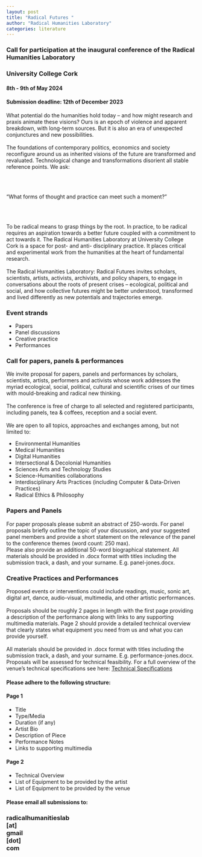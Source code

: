 ```yaml
---
layout: post
title: "Radical Futures "
author: "Radical Humanities Laboratory"
categories: literature
---
```


<h3>Call for participation at the inaugural conference of the Radical Humanities Laboratory</h3>
<h3>University College Cork</h3>
<h4>8th - 9th of May 2024</h4>
<h4>Submission deadline: 12th of December 2023</h4>

<p>What potential do the humanities hold today – and how might research and praxis animate these visions? Ours is an epoch of violence and apparent breakdown, with long-term sources. But it is also an era of unexpected conjunctures and new possibilities. 
<br><br>
The foundations of contemporary politics, economics and society reconfigure around us as inherited visions of the future are transformed and revaluated. Technological change and transformations disorient all stable reference points.
We ask:</p>
<br><br>
<p>“What forms of thought and practice can meet such a moment?” </p>
<br><br>
<p>To be radical means to grasp things by the root. In practice, to be radical requires an aspiration towards a better future coupled with a commitment to act towards it. 
The Radical Humanities Laboratory at University College Cork is a space for post- and anti- disciplinary practice. It places critical and experimental work from the humanities at the heart of fundamental research.
<br><br>
The Radical Humanities Laboratory: Radical Futures invites scholars, scientists, artists, activists, archivists, and policy shapers, to engage in conversations about the roots of present crises – ecological, political and social, and how collective futures might be better understood, transformed and lived differently as new potentials and trajectories emerge.  
</p>

<h3>Event strands </h3>
<ul>
 <li>Papers</li>    
 <li>Panel discussions</li>    
 <li>Creative practice</li>    
 <li>Performances</li>    
</ul>

<h3>Call for papers, panels & performances</h3>
<p>We invite proposal for papers, panels and performances by scholars, scientists, artists, performers and activists whose work addresses the myriad ecological, social, political, cultural and scientific crises of our times with mould-breaking and radical new thinking. 
<br><br>
The conference is free of charge to all selected and registered participants, including panels, tea & coffees, reception and a social event.
<br><br>
We are open to all topics, approaches and exchanges among, but not limited to: 
</p>

<ul>
 <li> Environmental Humanities </li>
 <li> Medical Humanities </li>
 <li>Digital Humanities </li>
 <li>Intersectional & Decolonial Humanities</li> 
 <li>Sciences Arts and Technology Studies</li>
 <li>Science-Humanities collaborations</li> 
 <li>Interdisciplinary Arts Practices
    (including Computer & Data-Driven Practices)</li> 
 <li>Radical Ethics & Philosophy</li>
 </ul>

<h3>Papers and Panels </h3>
<p>For paper proposals please submit an abstract of 250-words. For panel proposals briefly outline the topic of your discussion, and your suggested panel members and provide a short statement on the relevance of the panel to the conference themes (word count: 250 max). 
<br>Please also provide an additional 50-word biographical statement. All materials should be provided in .docx format with titles including the submission track, a dash, and your surname. E.g. panel-jones.docx.
</p>

<h3>Creative Practices and Performances </h3>
<p>Proposed events or interventions could include readings, music, sonic art, digital art, dance, audio-visual, multimedia, and other artistic performances.
<br><br>
Proposals should be roughly 2 pages in length with the first page providing a description of the performance along with links to any supporting multimedia materials. Page 2 should provide a detailed technical overview that clearly states what equipment you need from us and what you can provide yourself. 
<br><br>
All materials should be provided in .docx format with titles including the submission track, a dash, and your surname. E.g. performance-jones.docx. Proposals will be assessed for technical feasibility. For a full overview of the venue’s technical specifications see here:  <a href="https://bit.ly/rhltechspecdoc" target="_blank">Technical Specifications</a> 
</p>

<h4>Please adhere to the following structure: </h4>
<h4>Page 1</h4>
<ul>
 <li>Title</li>
 <li>Type/Media</li>
 <li>Duration (if any)</li>
 <li>Artist Bio</li>
 <li>Description of Piece</li>
 <li>Performance Notes</li>
 <li>Links to supporting multimedia</li>
</ul>

<h4>Page 2</h4>
<ul>
 <li>Technical Overview</li>
 <li>List of Equipment to be provided by the artist</li>
 <li>List of Equipment to be provided by the venue</li>
</ul>

<h4>Please email all submissions to: </h4>
<h3>radicalhumanitieslab<br>
[at]<br>
gmail<br>
[dot]<br>
com<br></h3>
